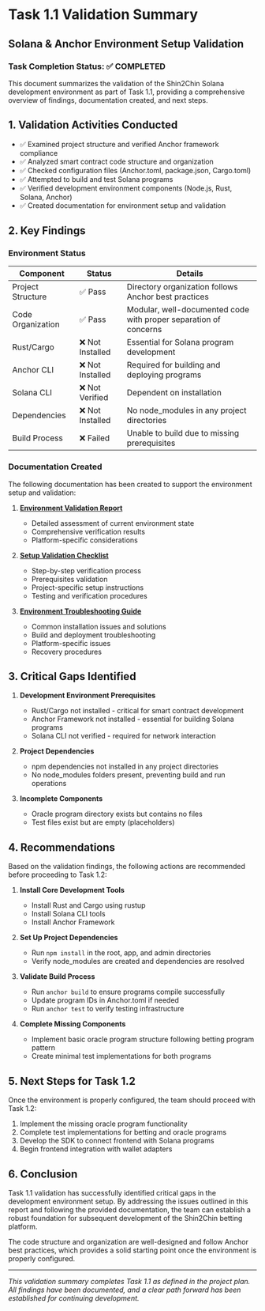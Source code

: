 # Task 1.1 Validation Summary
## Solana & Anchor Environment Setup Validation

### Task Completion Status: ✅ COMPLETED

This document summarizes the validation of the Shin2Chin Solana development environment as part of Task 1.1, providing a comprehensive overview of findings, documentation created, and next steps.

## 1. Validation Activities Conducted

- ✅ Examined project structure and verified Anchor framework compliance
- ✅ Analyzed smart contract code structure and organization
- ✅ Checked configuration files (Anchor.toml, package.json, Cargo.toml)
- ✅ Attempted to build and test Solana programs
- ✅ Verified development environment components (Node.js, Rust, Solana, Anchor)
- ✅ Created documentation for environment setup and validation

## 2. Key Findings

### Environment Status

| Component | Status | Details |
|-----------|--------|---------|
| Project Structure | ✅ Pass | Directory organization follows Anchor best practices |
| Code Organization | ✅ Pass | Modular, well-documented code with proper separation of concerns |
| Rust/Cargo | ❌ Not Installed | Essential for Solana program development |
| Anchor CLI | ❌ Not Installed | Required for building and deploying programs |
| Solana CLI | ❌ Not Verified | Dependent on installation |
| Dependencies | ❌ Not Installed | No node_modules in any project directories |
| Build Process | ❌ Failed | Unable to build due to missing prerequisites |

### Documentation Created

The following documentation has been created to support the environment setup and validation:

1. **[Environment Validation Report](./ENVIRONMENT_VALIDATION_REPORT.md)**
   - Detailed assessment of current environment state
   - Comprehensive verification results
   - Platform-specific considerations

2. **[Setup Validation Checklist](./SETUP_VALIDATION_CHECKLIST.md)**
   - Step-by-step verification process
   - Prerequisites validation
   - Project-specific setup instructions
   - Testing and verification procedures

3. **[Environment Troubleshooting Guide](./ENVIRONMENT_TROUBLESHOOTING_GUIDE.md)**
   - Common installation issues and solutions
   - Build and deployment troubleshooting
   - Platform-specific issues
   - Recovery procedures

## 3. Critical Gaps Identified

1. **Development Environment Prerequisites**
   - Rust/Cargo not installed - critical for smart contract development
   - Anchor Framework not installed - essential for building Solana programs
   - Solana CLI not verified - required for network interaction

2. **Project Dependencies**
   - npm dependencies not installed in any project directories
   - No node_modules folders present, preventing build and run operations

3. **Incomplete Components**
   - Oracle program directory exists but contains no files
   - Test files exist but are empty (placeholders)

## 4. Recommendations

Based on the validation findings, the following actions are recommended before proceeding to Task 1.2:

1. **Install Core Development Tools**
   - Install Rust and Cargo using rustup
   - Install Solana CLI tools
   - Install Anchor Framework

2. **Set Up Project Dependencies**
   - Run `npm install` in the root, app, and admin directories
   - Verify node_modules are created and dependencies are resolved

3. **Validate Build Process**
   - Run `anchor build` to ensure programs compile successfully
   - Update program IDs in Anchor.toml if needed
   - Run `anchor test` to verify testing infrastructure

4. **Complete Missing Components**
   - Implement basic oracle program structure following betting program pattern
   - Create minimal test implementations for both programs

## 5. Next Steps for Task 1.2

Once the environment is properly configured, the team should proceed with Task 1.2:

1. Implement the missing oracle program functionality
2. Complete test implementations for betting and oracle programs
3. Develop the SDK to connect frontend with Solana programs
4. Begin frontend integration with wallet adapters

## 6. Conclusion

Task 1.1 validation has successfully identified critical gaps in the development environment setup. By addressing the issues outlined in this report and following the provided documentation, the team can establish a robust foundation for subsequent development of the Shin2Chin betting platform.

The code structure and organization are well-designed and follow Anchor best practices, which provides a solid starting point once the environment is properly configured.

---

*This validation summary completes Task 1.1 as defined in the project plan. All findings have been documented, and a clear path forward has been established for continuing development.*